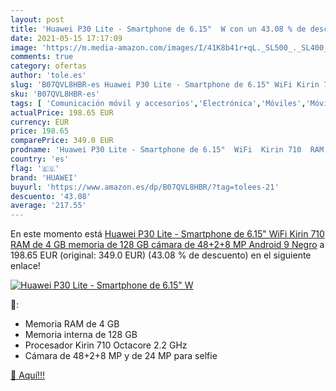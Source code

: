 ```yaml
---
layout: post
title: 'Huawei P30 Lite - Smartphone de 6.15"  W con un 43.08 % de descuento'
date: 2021-05-15 17:17:09
image: 'https://m.media-amazon.com/images/I/41K8b41r+qL._SL500_._SL400_.jpg'
comments: true
category: ofertas
author: 'tole.es'
slug: 'B07QVL8HBR-es Huawei P30 Lite - Smartphone de 6.15" WiFi Kirin 710 RAM...'
sku: 'B07QVL8HBR-es'
tags: [ 'Comunicación móvil y accesorios','Electrónica','Móviles','Móviles y smartphones libres','android','huawei', ]
actualPrice: 198.65 EUR
currency: EUR
price: 198.65
comparePrice: 349.0 EUR
prodname: 'Huawei P30 Lite - Smartphone de 6.15"  WiFi  Kirin 710  RAM de 4 GB  memoria de 128 GB  cámara de 48+2+8 MP  Android 9  Negro'
country: 'es'
flag: '🇪🇸'
brand: 'HUAWEI'
buyurl: 'https://www.amazon.es/dp/B07QVL8HBR/?tag=tolees-21'
descuento: '43.08'
average: '217.55'
---
```


En este momento está [Huawei P30 Lite - Smartphone de 6.15"  WiFi  Kirin 710  RAM de 4 GB  memoria de 128 GB  cámara de 48+2+8 MP  Android 9  Negro](https://www.amazon.es/dp/B07QVL8HBR/?tag=tolees-21) a 198.65 EUR (original: 349.0 EUR) (43.08 %  de descuento) en el siguiente enlace!

[![Huawei P30 Lite - Smartphone de 6.15"  W](https://m.media-amazon.com/images/I/41K8b41r+qL._SL500_._SL400_.jpg)](https://www.amazon.es/dp/B07QVL8HBR/?tag=tolees-21)

🔎:

- Memoria RAM de 4 GB
- Memoria interna de 128 GB
- Procesador Kirin 710 Octacore 2.2 GHz
- Cámara de 48+2+8 MP y de 24 MP para selfie

[🛒 Aquí!!!](https://www.amazon.es/dp/B07QVL8HBR/?tag=tolees-21)

